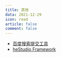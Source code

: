 ```yaml
---
title: 其他
data: 2021-12-29
icon: read
article: false
comment: false
---
```


- [百度搜索提交工具](https://pypi.org/project/hbsst/)
- [heStudio Framework](https://pypi.org/project/heframework/)
